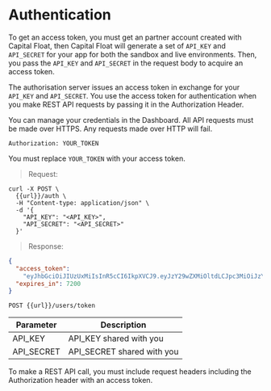 # Authentication

To get an access token, you must get an partner account created with Capital Float, then Capital Float will generate a set of `API_KEY` and `API_SECRET` for your app for both the sandbox and live environments. Then, you pass the `API_KEY` and `API_SECRET` in the request body to acquire an access token.

The authorisation server issues an access token in exchange for your `API_KEY` and `API_SECRET`. You use the access token for authentication when you make REST API requests by passing it in the Authorization Header.

You can manage your credentials in the Dashboard. All API requests must be made over HTTPS. Any requests made over HTTP will fail.

`Authorization: YOUR_TOKEN`

<aside class="notice">
You must replace <code>YOUR_TOKEN</code> with your access token.
</aside>

> Request:

```shell
curl -X POST \
  {{url}}/auth \
  -H "Content-type: application/json" \
  -d '{
    "API_KEY": "<API_KEY>",
    "API_SECRET": "<API_SECRET>"
  }'
```

> Response:

```json
{
  "access_token":
    "eyJhbGciOiJIUzUxMiIsInR5cCI6IkpXVCJ9.eyJzY29wZXMiOltdLCJpc3MiOiJzYWZlLmNhcGl0YWxmbG9hdC5jb20iLCJqdGkiOiJlZTRjZDNjMi1lNmU5LTQ3MTAtOWUwMy02NzRlYzFhMjc2MjQiLCJ1c2VyIjp7ImluaXRpYXaN1R9pZCI6MjA2MjMxLCJwYXJ0bmVyX2lkIjo3NiwiY2xpZW50X2lkIjoiMDkwMGRhYjA3NzRmY2YyNjk2OWVmOTE2NzBhMjM1OWMifSwiZXhwIjoxNTI3MTMzNTgyLCJpYXQiOjE1MjQ1NDE1ODIsIm5iZiI6MTUyNDU0MTU4Mn0.x1929FAPE4OxCaMRTKUaoQhSCZ3VhNz3CWatg6LE1IyYRczIoYqLSYXwz3iL3BmwQfdFCrgAYqn-u3CUTxRHpQ",
  "expires_in": 7200
}
```

`POST {{url}}/users/token`

| Parameter  | Description                |
| ---------- | -------------------------- |
| API_KEY    | API_KEY shared with you    |
| API_SECRET | API_SECRET shared with you |

To make a REST API call, you must include request headers including the Authorization header with an access token.
